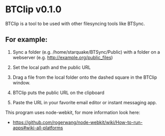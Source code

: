 BTClip v0.1.0
=============

BTClip is a tool to be used with other filesyncing tools like BTSync.


For example:
------------

  1. Sync a folder (e.g. /home/starquake/BTSync/Public) with a folder on a webserver (e.g. http://example.org/public_files)

  2. Set the local path and the public URL

  3. Drag a file from the local folder onto the dashed square in the BTClip window.

  4. BTClip puts the public URL on the clipboard

  5. Paste the URL in your favorite email editor or instant messaging app.

This program uses node-webkit, for more information look here:

  *  https://github.com/rogerwang/node-webkit/wiki/How-to-run-apps#wiki-all-platforms

